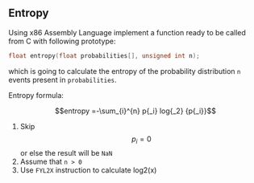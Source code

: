 ## Entropy

Using x86 Assembly Language implement a function ready to be called from C with following prototype:

```c
float entropy(float probabilities[], unsigned int n);
```

which is going to calculate the entropy of the probability distribution `n` events present in `probabilities`.

Entropy formula:

$$entropy =-\sum_{i}^{n} p{_i} log{_2} {p{_i}}$$

1.  Skip $$ p{_i} = 0 $$ or else the result will be `NaN`
2. Assume that `n > 0`
3. Use `FYL2X` instruction to calculate log2(x)